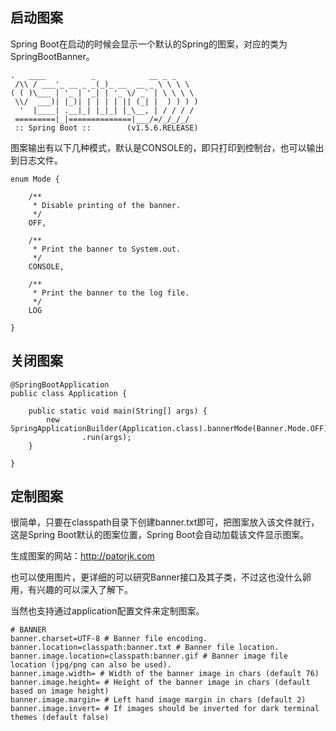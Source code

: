 
## 启动图案

Spring Boot在启动的时候会显示一个默认的Spring的图案，对应的类为SpringBootBanner。

```
.   ____          _            __ _ _
 /\\ / ___'_ __ _ _(_)_ __  __ _ \ \ \ \
( ( )\___ | '_ | '_| | '_ \/ _` | \ \ \ \
 \\/  ___)| |_)| | | | | || (_| |  ) ) ) )
  '  |____| .__|_| |_|_| |_\__, | / / / /
 =========|_|==============|___/=/_/_/_/
 :: Spring Boot ::        (v1.5.6.RELEASE)
```

图案输出有以下几种模式，默认是CONSOLE的，即只打印到控制台，也可以输出到日志文件。

```
enum Mode {

	/**
	 * Disable printing of the banner.
	 */
	OFF,

	/**
	 * Print the banner to System.out.
	 */
	CONSOLE,

	/**
	 * Print the banner to the log file.
	 */
	LOG

}
```

## 关闭图案

```
@SpringBootApplication
public class Application {

	public static void main(String[] args) {
		new SpringApplicationBuilder(Application.class).bannerMode(Banner.Mode.OFF)
				.run(args);
	}
	
}
```

## 定制图案

很简单，只要在classpath目录下创建banner.txt即可，把图案放入该文件就行，这是Spring Boot默认的图案位置，Spring Boot会自动加载该文件显示图案。

生成图案的网站：http://patorjk.com

也可以使用图片，更详细的可以研究Banner接口及其子类，不过这也没什么卵用，有兴趣的可以深入了解下。


当然也支持通过application配置文件来定制图案。

```
# BANNER
banner.charset=UTF-8 # Banner file encoding.
banner.location=classpath:banner.txt # Banner file location.
banner.image.location=classpath:banner.gif # Banner image file location (jpg/png can also be used).
banner.image.width= # Width of the banner image in chars (default 76)
banner.image.height= # Height of the banner image in chars (default based on image height)
banner.image.margin= # Left hand image margin in chars (default 2)
banner.image.invert= # If images should be inverted for dark terminal themes (default false)
```
